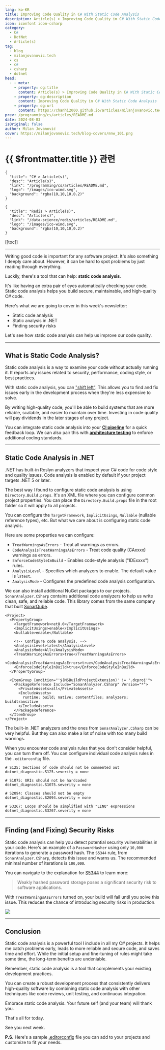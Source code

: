 ```yaml
---
lang: ko-KR
title: Improving Code Quality in C# With Static Code Analysis
description: Article(s) > Improving Code Quality in C# With Static Code Analysis
icon: iconfont icon-csharp
category: 
  - C#
  - DotNet
  - Article(s)
tag: 
  - blog
  - milanjovanovic.tech
  - cs
  - c#
  - csharp
  - dotnet
head:
  - - meta:
    - property: og:title
      content: Article(s) > Improving Code Quality in C# With Static Code Analysis
    - property: og:description
      content: Improving Code Quality in C# With Static Code Analysis
    - property: og:url
      content: https://chanhi2000.github.io/articles/milanjovanovic.tech/improving-code-quality-in-csharp-with-static-code-analysis.html
prev: /programming/cs/articles/README.md
date: 2024-08-03
isOriginal: false
author: Milan Jovanović
cover: https://milanjovanovic.tech/blog-covers/mnw_101.png
---
```


# {{ $frontmatter.title }} 관련

```component VPCard
{
  "title": "C# > Article(s)",
  "desc": "Article(s)",
  "link": "/programming/cs/articles/README.md",
  "logo": "/images/ico-wind.svg",
  "background": "rgba(10,10,10,0.2)"
}
```

```component VPCard
{
  "title": "Redis > Article(s)",
  "desc": "Article(s)",
  "link": "/data-science/redis/articles/README.md",
  "logo": "/images/ico-wind.svg",
  "background": "rgba(10,10,10,0.2)"
}
```

[[toc]]

---

<SiteInfo
  name="Improving Code Quality in C# With Static Code Analysis"
  desc="Static code analysis helps you build secure, maintainable, and high-quality C# code. In this week's newsletter, we'll explore how to integrate it into your .NET projects."
  url="https://milanjovanovic.tech/blog/improving-code-quality-in-csharp-with-static-code-analysis/"
  logo="https://milanjovanovic.tech/profile_favicon.png"
  preview="https://milanjovanovic.tech/blog-covers/mnw_101.png"/>

Writing good code is important for any software project. It's also something I deeply care about. However, it can be hard to spot problems by just reading through everything.

Luckily, there's a tool that can help: **static code analysis**.

It's like having an extra pair of eyes automatically checking your code. Static code analysis helps you build secure, maintainable, and high-quality C# code.

Here's what we are going to cover in this week's newsletter:

- Static code analysis
- Static analysis in .NET
- Finding security risks

Let's see how static code analysis can help us improve our code quality.

---

## What is Static Code Analysis?

Static code analysis is a way to examine your code without actually running it. It reports any issues related to security, performance, coding style, or best practices.

With static code analysis, you can [<FontIcon icon="fa-brands fa-wikipedia-w"/>"shift left"](https://en.wikipedia.org/wiki/Shift-left_testing). This allows you to find and fix issues early in the development process when they're less expensive to solve.

By writing high-quality code, you'll be able to build systems that are more reliable, scalable, and easier to maintain over time. Investing in code quality will pay dividends in the later stages of any project.

You can integrate static code analysis into your [**CI pipeline**](/milanjovanovic.tech/how-to-build-ci-cd-pipeline-with-github-actions-and-dotnet.md) for a quick feedback loop. We can also pair this with [**architecture testing**](/milanjovanovic.tech/shift-left-with-architecture-testing-in-dotnet.md) to enforce additional coding standards.

---

## Static Code Analysis in .NET

.NET has built-in Roslyn analyzers that inspect your C# code for code style and quality issues. Code analysis is enabled by default if your project targets .NET 5 or later.

The best way I found to configure static code analysis is using `Directory.Build.props`. It's an XML file where you can configure common project properties. You can place the `Directory.Build.props` file in the root folder so it will apply to all projects.

You can configure the `TargetFramework`, `ImplicitUsings`, `Nullable` (nullable reference types), etc. But what we care about is configuring static code analysis.

Here are some properties we can configure:

- `TreatWarningsAsErrors` - Treat all warnings as errors.
- `CodeAnalysisTreatWarningsAsErrors` - Treat code quality (CAxxxx) warnings as errors.
- `EnforceCodeStyleInBuild` - Enables code-style analysis ("IDExxxx") rules.
- `AnalysisLevel` - Specifies which analyzers to enable. The default value is `latest`.
- `AnalysisMode` - Configures the predefined code analysis configuration.

We can also install additional NuGet packages to our projects. `SonarAnalyzer.CSharp` contains additional code analyzers to help us write clean, safe, and reliable code. This library comes from the same company that built [<FontIcon icon="fas fa-globe"/>SonarQube](https://sonarsource.com/products/sonarqube/).

```xml{8-12,16}
<Project>
  <PropertyGroup>
    <TargetFramework>net8.0</TargetFramework>
    <ImplicitUsings>enable</ImplicitUsings>
    <Nullable>enable</Nullable>

    <!-- Configure code analysis. -->
    <AnalysisLevel>latest</AnalysisLevel>
    <AnalysisMode>All</AnalysisMode>
    <TreatWarningsAsErrors>true</TreatWarningsAsErrors>
    <CodeAnalysisTreatWarningsAsErrors>true</CodeAnalysisTreatWarningsAsErrors>
    <EnforceCodeStyleInBuild>true</EnforceCodeStyleInBuild>
  </PropertyGroup>

  <ItemGroup Condition="'$(MSBuildProjectExtension)' != '.dcproj'">
    <PackageReference Include="SonarAnalyzer.CSharp" Version="*">
      <PrivateAssets>all</PrivateAssets>
      <IncludeAssets>
        runtime; build; native; contentfiles; analyzers; buildtransitive
      </IncludeAssets>
    </PackageReference>
  </ItemGroup>
</Project>
```

The built-in .NET analyzers and the ones from `SonarAnalyzer.CSharp` can be very helpful. But they can also make a lot of noise with too many build warnings.

When you encounter code analysis rules that you don't consider helpful, you can turn them off. You can configure individual code analysis rules in the `.editorconfig` file.

```
# S125: Sections of code should not be commented out
dotnet_diagnostic.S125.severity = none

# S1075: URIs should not be hardcoded
dotnet_diagnostic.S1075.severity = none

# S2094: Classes should not be empty
dotnet_diagnostic.S2094.severity = none

# S3267: Loops should be simplified with "LINQ" expressions
dotnet_diagnostic.S3267.severity = none
```

---

## Finding (and Fixing) Security Risks

Static code analysis can help you detect potential security vulnerabilities in your code. Here's an example of a `PasswordHasher` using only `10,000` iterations to generate a password hash. The `S5344` rule, from `SonarAnalyzer.CSharp`, detects this issue and warns us. The recommended minimal number of iterations is `100,000`.

You can navigate to the explanation for [<FontIcon icon="fas fa-globe"/>S5344](https://rules.sonarsource.com/csharp/RSPEC-5344) to learn more:

> Weakly hashed password storage poses a significant security risk to software applications.

With `TreatWarningsAsErrors` turned on, your build will fail until you solve this issue. This reduces the chance of introducing security risks in production.

![](https://milanjovanovic.tech/blogs/mnw_101/static_code_analysis.png?imwidth=1920)

---

## Conclusion

Static code analysis is a powerful tool I include in all my C# projects. It helps me catch problems early, leads to more reliable and secure code, and saves time and effort. While the initial setup and fine-tuning of rules might take some time, the long-term benefits are undeniable.

Remember, static code analysis is a tool that complements your existing development practices.

You can create a robust development process that consistently delivers high-quality software by combining static code analysis with other techniques like code reviews, unit testing, and continuous integration.

Embrace static code analysis. Your future self (and your team) will thank you.

That's all for today.

See you next week.

**P.S.** Here's a sample [<FontIcon icon="iconfont icon-github"/>.editorconfig](https://gist.github.com/m-jovanovic/417b7d0a641d7dd7d1972550fba298db) file you can add to your projects and customize to fit your needs.

